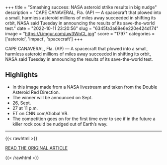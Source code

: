 +++
title = "Smashing success: NASA asteroid strike results in big nudge"
description = "CAPE CANAVERAL, Fla. (AP) — A spacecraft that plowed into a small, harmless asteroid millions of miles away succeeded in shifting its orbit, NASA said Tuesday in announcing the results of its save-the-world test."
date = "2022-10-11 23:20:56"
slug = "6345fa3a89e6e220e424d174"
image = "https://i.imgur.com/uw3WpCL.jpg"
score = "1797"
categories = ['asteroid', 'impact', 'spacecraft']
+++

CAPE CANAVERAL, Fla. (AP) — A spacecraft that plowed into a small, harmless asteroid millions of miles away succeeded in shifting its orbit, NASA said Tuesday in announcing the results of its save-the-world test.

## Highlights

- In this image made from a NASA livestream and taken from the Double Asteroid Red Direction.
- The winner will be announced on Sept.
- 26, Sept.
- 27 at 11 p.m.
- ET on CNN.com/Global VR.
- The competition goes on for the first time ever to see if in the future a killer rock could be nudged out of Earth’s way.

---

{{< rawhtml >}}
  <p class="article-category">
    <a target="_blank" href="https://apnews.com/article/nasa-asteroid-strike-success-d2441c59fb10e3956c4e6bfaf7c0d017">READ THE ORIGINAL ARTICLE</a>
  </p>
{{< /rawhtml >}}

